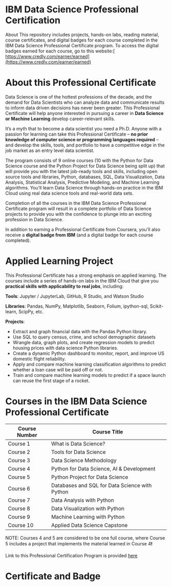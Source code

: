 # IBM Data Science Professional Certification
About This repository includes projects, hands-on labs, reading material, course certificates, and digital badges for each course completed in the IBM Data Science Professional Certificate program. To access the digital badges earned for each course, go to this website:[ https://www.credly.com/earner/earned](https://www.credly.com/earner/earned)


# About this Professional Certificate
Data Science is one of the hottest professions of the decade, and the demand for Data Scientists who can analyze data and communicate results to inform data driven decisions has never been greater. This Professional Certificate will help anyone interested in pursuing a career in **Data Science or Machine Learning** develop career-relevant skills.

It’s a myth that to become a data scientist you need a Ph.D. Anyone with a passion for learning can take this Professional Certificate – **no prior knowledge of computer science or programming languages required** – and develop the skills, tools, and portfolio to have a competitive edge in the job market as an entry level data scientist.

The program consists of 9 online courses (10 with the Python for Data Science course and the Python Project for Data Science being split up) that will provide you with the latest job-ready tools and skills, including open source tools and libraries, Python, databases, SQL, Data Visualization, Data Analysis, Statistical Analysis, Predictive Modeling, and Machine Learning algorithms. You’ll learn Data Science through hands-on practice in the IBM Cloud using real data science tools and real-world data sets.

Completion of all the courses in the IBM Data Science Professional Certificate program will result in a complete portfolio of Data Science projects to provide you with the confidence to plunge into an exciting profession in Data Science.

In addition to earning a Professional Certificate from Coursera, you'll also receive a **digital badge from IBM** (and a digital badge for each course completed).

# Applied Learning Project
This Professional Certificate has a strong emphasis on applied learning. The courses include a series of hands-on labs in the IBM Cloud that give you **practical skills with applicability to real jobs**, including:

**Tools**: Jupyter / JupyterLab, GitHub, R Studio, and Watson Studio

**Libraries**: Pandas, NumPy, Matplotlib, Seaborn, Folium, ipython-sql, Scikit-learn, ScipPy, etc.

**Projects**:

+ Extract and graph financial data with the Pandas Python library.
+ Use SQL to query census, crime, and school demographic datasets
+ Wrangle data, graph plots, and create regression models to predict housing prices with data science Python libraries.
+ Create a dynamic Python dashboard to monitor, report, and improve US domestic flight reliability.
+ Apply and compare machine learning classification algorithms to predict whether a loan case will be paid off or not.
+ Train and compare machine learning models to predict if a space launch can reuse the first stage of a rocket.
 
# Courses in the IBM Data Science Professional Certificate

|**Course Number**|**Course Title**|
|-|-|
|Course 1|What is Data Science?|
|Course 2|Tools for Data Science|
|Course 3|Data Science Methodology|
|Course 4|Python for Data Science, AI & Development|
|Course 5|Python Project for Data Science|
|Course 6|Databases and SQL for Data Science with Python|
|Course 7|Data Analysis with Python|
|Course 8|Data Visualization with Python|
|Course 9|Machine Learning with Python|
|Course 10|Applied Data Science Capstone|

NOTE: Courses 4 and 5 are considered to be one full course, where Course 5 includes a project that implements the material learned in Course 4❗

Link to this Professional Certification Program is provided [here](https://www.coursera.org/professional-certificates/ibm-data-science)

# Certificate and Badge
